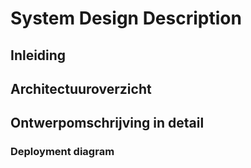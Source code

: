 # System Design Description

## Inleiding





## Architectuuroverzicht





## Ontwerpomschrijving in detail

### Deployment diagram

